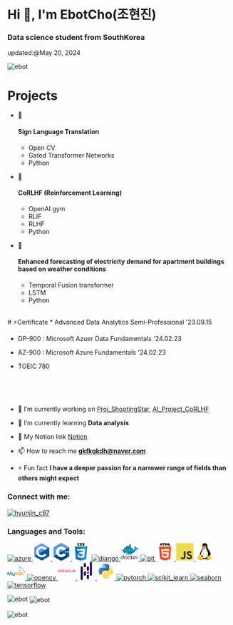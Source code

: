 <h1 align="left">Hi 👋, I'm EbotCho(조현진)</h1>
<h3 align="left">Data science student from SouthKorea</h3>

updated:@May 20, 2024
<p align="left"> <img src="https://komarev.com/ghpvc/?username=ebot&label=Profile%20views&color=0e75b6&style=flat" alt="ebot" /> </p>

# Projects


- 🌱<h4>Sign Language Translation</h4>

  * Open CV
  * Gated Transformer Networks
  * Python

- 🌱 <h4>CoRLHF (Reinforcement Learning)</h4>

  * OpenAI gym
  * RLIF
  * RLHF
  * Python
 
- 🌱 <h4>Enhanced forecasting of electricity demand for apartment buildings based on weather conditions</h4>

  * Temporal Fusion transformer
  * LSTM
  * Python



<br>
  # ⚡Certificate
  * Advanced Data Analytics Semi-Professional '23.09.15
  
  * DP-900 : Microsoft Azuer Data Fundamentals '24.02.23
    
  * AZ-900 : Microsoft Azure Fundamentals '24.02.23
    
  * TOEIC 780


<br>
<br>
<br>


- 🔭 I’m currently working on [Proj_ShootingStar](https://github.com/EbotCho/Proj_ShootingStar), [AI_Project_CoRLHF](https://github.com/eunjuyummy/AI_Project_CoRLHF)

- 🌱 I’m currently learning **Data analysis**

- 🤝 My Notion link [Notion](https://diamond-fire-2f3.notion.site/weekly-schedule-0865d8bb39644e9082b8c732c41da83a?pvs=4)

- 📫 How to reach me **gkfkgkdh@naver.com**

- ⚡ Fun fact **I have a deeper passion for a narrower range of fields than others might expect**

<h3 align="left">Connect with me:</h3>
<p align="left">
<a href="https://instagram.com/hyunjin_c97" target="blank"><img align="center" src="https://raw.githubusercontent.com/rahuldkjain/github-profile-readme-generator/master/src/images/icons/Social/instagram.svg" alt="hyunjin_c97" height="30" width="40" /></a>
</p>

<h3 align="left">Languages and Tools:</h3>
<p align="left"> <a href="https://azure.microsoft.com/en-in/" target="_blank" rel="noreferrer"> <img src="https://www.vectorlogo.zone/logos/microsoft_azure/microsoft_azure-icon.svg" alt="azure" width="40" height="40"/> </a> <a href="https://www.cprogramming.com/" target="_blank" rel="noreferrer"> <img src="https://raw.githubusercontent.com/devicons/devicon/master/icons/c/c-original.svg" alt="c" width="40" height="40"/> </a> <a href="https://www.w3schools.com/cpp/" target="_blank" rel="noreferrer"> <img src="https://raw.githubusercontent.com/devicons/devicon/master/icons/cplusplus/cplusplus-original.svg" alt="cplusplus" width="40" height="40"/> </a> <a href="https://www.w3schools.com/css/" target="_blank" rel="noreferrer"> <img src="https://raw.githubusercontent.com/devicons/devicon/master/icons/css3/css3-original-wordmark.svg" alt="css3" width="40" height="40"/> </a> <a href="https://www.djangoproject.com/" target="_blank" rel="noreferrer"> <img src="https://cdn.worldvectorlogo.com/logos/django.svg" alt="django" width="40" height="40"/> </a> <a href="https://www.docker.com/" target="_blank" rel="noreferrer"> <img src="https://raw.githubusercontent.com/devicons/devicon/master/icons/docker/docker-original-wordmark.svg" alt="docker" width="40" height="40"/> </a> <a href="https://git-scm.com/" target="_blank" rel="noreferrer"> <img src="https://www.vectorlogo.zone/logos/git-scm/git-scm-icon.svg" alt="git" width="40" height="40"/> </a> <a href="https://www.w3.org/html/" target="_blank" rel="noreferrer"> <img src="https://raw.githubusercontent.com/devicons/devicon/master/icons/html5/html5-original-wordmark.svg" alt="html5" width="40" height="40"/> </a> <a href="https://developer.mozilla.org/en-US/docs/Web/JavaScript" target="_blank" rel="noreferrer"> <img src="https://raw.githubusercontent.com/devicons/devicon/master/icons/javascript/javascript-original.svg" alt="javascript" width="40" height="40"/> </a> <a href="https://www.linux.org/" target="_blank" rel="noreferrer"> <img src="https://raw.githubusercontent.com/devicons/devicon/master/icons/linux/linux-original.svg" alt="linux" width="40" height="40"/> </a> <a href="https://www.mysql.com/" target="_blank" rel="noreferrer"> <img src="https://raw.githubusercontent.com/devicons/devicon/master/icons/mysql/mysql-original-wordmark.svg" alt="mysql" width="40" height="40"/> </a> <a href="https://opencv.org/" target="_blank" rel="noreferrer"> <img src="https://www.vectorlogo.zone/logos/opencv/opencv-icon.svg" alt="opencv" width="40" height="40"/> </a> <a href="https://www.oracle.com/" target="_blank" rel="noreferrer"> <img src="https://raw.githubusercontent.com/devicons/devicon/master/icons/oracle/oracle-original.svg" alt="oracle" width="40" height="40"/> </a> <a href="https://pandas.pydata.org/" target="_blank" rel="noreferrer"> <img src="https://raw.githubusercontent.com/devicons/devicon/2ae2a900d2f041da66e950e4d48052658d850630/icons/pandas/pandas-original.svg" alt="pandas" width="40" height="40"/> </a> <a href="https://www.python.org" target="_blank" rel="noreferrer"> <img src="https://raw.githubusercontent.com/devicons/devicon/master/icons/python/python-original.svg" alt="python" width="40" height="40"/> </a> <a href="https://pytorch.org/" target="_blank" rel="noreferrer"> <img src="https://www.vectorlogo.zone/logos/pytorch/pytorch-icon.svg" alt="pytorch" width="40" height="40"/> </a> <a href="https://scikit-learn.org/" target="_blank" rel="noreferrer"> <img src="https://upload.wikimedia.org/wikipedia/commons/0/05/Scikit_learn_logo_small.svg" alt="scikit_learn" width="40" height="40"/> </a> <a href="https://seaborn.pydata.org/" target="_blank" rel="noreferrer"> <img src="https://seaborn.pydata.org/_images/logo-mark-lightbg.svg" alt="seaborn" width="40" height="40"/> </a> <a href="https://www.tensorflow.org" target="_blank" rel="noreferrer"> <img src="https://www.vectorlogo.zone/logos/tensorflow/tensorflow-icon.svg" alt="tensorflow" width="40" height="40"/> </a> </p>

<p><img align="left" src="https://github-readme-stats.vercel.app/api/top-langs?username=ebot&show_icons=true&locale=en&layout=compact" alt="ebot" /></p>

<p>&nbsp;<img align="center" src="https://github-readme-stats.vercel.app/api?username=ebot&show_icons=true&locale=en" alt="ebot" /></p>

<p><img align="center" src="https://github-readme-streak-stats.herokuapp.com/?user=ebot&" alt="ebot" /></p>
